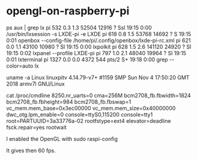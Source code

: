 # opengl-on-raspberry-pi


ps aux | grep lx
pi         532  0.3  1.3  52504 12916 ?        Ssl  19:15   0:00 /usr/bin/lxsession -s LXDE-pi -e LXDE
pi         618  0.8  1.5  53768 14692 ?        S    19:15   0:01 openbox --config-file /home/pi/.config/openbox/lxde-pi-rc.xml
pi         621  0.0  1.1  43100 10980 ?        Sl   19:15   0:00 lxpolkit
pi         628  1.5  2.6 141120 24920 ?        Sl   19:15   0:02 lxpanel --profile LXDE-pi
pi         797  1.0  2.1  48040 19964 ?        Sl   19:15   0:01 lxterminal
pi        1327  0.0  0.0   4372   544 pts/2    S+   19:18   0:00 grep --color=auto lx

uname  -a
Linux linuxpitv 4.14.79-v7+ #1159 SMP Sun Nov 4 17:50:20 GMT 2018 armv7l GNU/Linux

cat /proc/cmdline 
8250.nr_uarts=0 cma=256M bcm2708_fb.fbwidth=1824 bcm2708_fb.fbheight=984 bcm2708_fb.fbswap=1 vc_mem.mem_base=0x3ec00000 vc_mem.mem_size=0x40000000  dwc_otg.lpm_enable=0 console=ttyS0,115200 console=tty1 root=PARTUUID=3a33776a-02 rootfstype=ext4 elevator=deadline fsck.repair=yes rootwait


I enabled the OpenGL with sudo raspi-config

It gives then 60 fps. 

